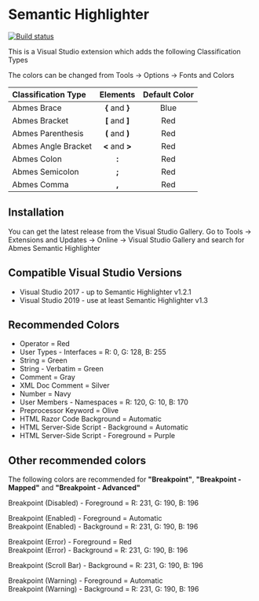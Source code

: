 Semantic Highlighter
=========================
[![Build status](https://ci.appveyor.com/api/projects/status/ga0hpujttna3ot73?svg=true)](https://ci.appveyor.com/project/abmes/semantichighlighter)

This is a Visual Studio extension which adds the following Classification Types

The colors can be changed from Tools -> Options -> Fonts and Colors

| Classification Type |       Elements       |     Default Color     |
|:--------------------|:--------------------:|:---------------------:|
| Abmes Brace         | **{** and **}**      | Blue                  |
| Abmes Bracket       | **[** and **]**      | Red                   |
| Abmes Parenthesis   | **(** and **)**      | Red                   |
| Abmes Angle Bracket | **<** and **>**      | Red                   |
| Abmes Colon         | **:**                | Red                   |
| Abmes Semicolon     | **;**                | Red                   |
| Abmes Comma         | **,**                | Red                   |


Installation
------------
You can get the latest release from the Visual Studio Gallery. Go to Tools -> Extensions and Updates -> Online -> Visual Studio Gallery and search for Abmes Semantic Highlighter


Compatible Visual Studio Versions
---------------------------------
* Visual Studio 2017 - up to Semantic Highlighter v1.2.1
* Visual Studio 2019 - use at least Semantic Highlighter v1.3


Recommended Colors
------------------
- Operator = Red
- User Types - Interfaces = R: 0, G: 128, B: 255
- String = Green
- String - Verbatim = Green
- Comment = Gray
- XML Doc Comment = Silver
- Number = Navy
- User Members - Namespaces = R: 120, G: 10, B: 170
- Preprocessor Keyword = Olive
- HTML Razor Code Background = Automatic
- HTML Server-Side Script - Background = Automatic
- HTML Server-Side Script - Foreground = Purple


Other recommended colors
------------------------
The following colors are recommended for **"Breakpoint"**, **"Breakpoint - Mapped"** and **"Breakpoint - Advanced"**

Breakpoint (Disabled) - Foreground = R: 231, G: 190, B: 196

Breakpoint (Enabled) - Foreground = Automatic  
Breakpoint (Enabled) - Background = R: 231, G: 190, B: 196

Breakpoint (Error) - Foreground = Red  
Breakpoint (Error) - Background = R: 231, G: 190, B: 196

Breakpoint (Scroll Bar) - Background = R: 231, G: 190, B: 196

Breakpoint (Warning) - Foreground = Automatic  
Breakpoint (Warning) - Background = R: 231, G: 190, B: 196
